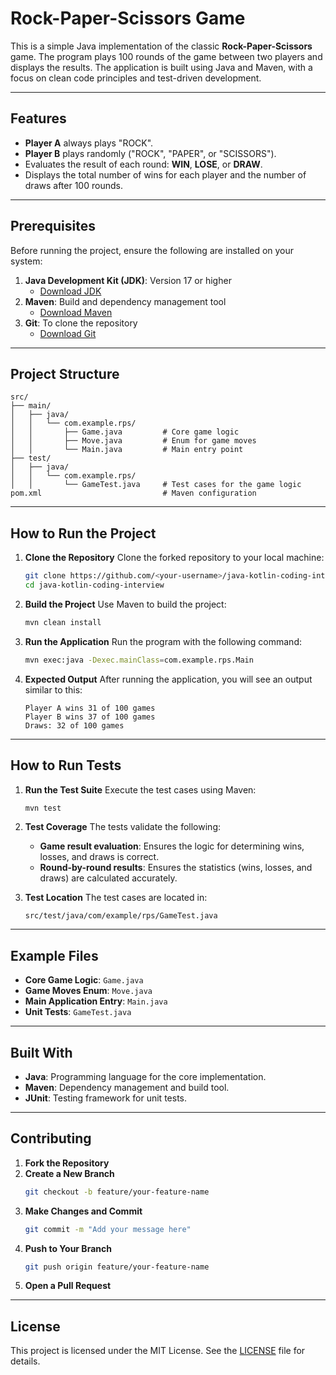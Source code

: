
# Rock-Paper-Scissors Game

This is a simple Java implementation of the classic **Rock-Paper-Scissors** game. The program plays 100 rounds of the game between two players and displays the results. The application is built using Java and Maven, with a focus on clean code principles and test-driven development.

---

## Features

- **Player A** always plays "ROCK".
- **Player B** plays randomly ("ROCK", "PAPER", or "SCISSORS").
- Evaluates the result of each round: **WIN**, **LOSE**, or **DRAW**.
- Displays the total number of wins for each player and the number of draws after 100 rounds.

---

## Prerequisites

Before running the project, ensure the following are installed on your system:

1. **Java Development Kit (JDK)**: Version 17 or higher
   - [Download JDK](https://www.oracle.com/java/technologies/javase-downloads.html)
2. **Maven**: Build and dependency management tool
   - [Download Maven](https://maven.apache.org/download.cgi)
3. **Git**: To clone the repository
   - [Download Git](https://git-scm.com/)

---

## Project Structure

```
src/
├── main/
│   ├── java/
│   │   └── com.example.rps/
│   │       ├── Game.java         # Core game logic
│   │       ├── Move.java         # Enum for game moves
│   │       └── Main.java         # Main entry point
├── test/
│   ├── java/
│   │   └── com.example.rps/
│   │       └── GameTest.java     # Test cases for the game logic
pom.xml                           # Maven configuration
```

---

## How to Run the Project

1. **Clone the Repository**
   Clone the forked repository to your local machine:
   ```bash
   git clone https://github.com/<your-username>/java-kotlin-coding-interview.git
   cd java-kotlin-coding-interview
   ```

2. **Build the Project**
   Use Maven to build the project:
   ```bash
   mvn clean install
   ```

3. **Run the Application**
   Run the program with the following command:
   ```bash
   mvn exec:java -Dexec.mainClass=com.example.rps.Main
   ```

4. **Expected Output**
   After running the application, you will see an output similar to this:
   ```
   Player A wins 31 of 100 games
   Player B wins 37 of 100 games
   Draws: 32 of 100 games
   ```

---

## How to Run Tests

1. **Run the Test Suite**
   Execute the test cases using Maven:
   ```bash
   mvn test
   ```

2. **Test Coverage**
   The tests validate the following:
   - **Game result evaluation**: Ensures the logic for determining wins, losses, and draws is correct.
   - **Round-by-round results**: Ensures the statistics (wins, losses, and draws) are calculated accurately.

3. **Test Location**
   The test cases are located in:
   ```
   src/test/java/com/example/rps/GameTest.java
   ```

---

## Example Files

- **Core Game Logic**: `Game.java`
- **Game Moves Enum**: `Move.java`
- **Main Application Entry**: `Main.java`
- **Unit Tests**: `GameTest.java`

---

## Built With

- **Java**: Programming language for the core implementation.
- **Maven**: Dependency management and build tool.
- **JUnit**: Testing framework for unit tests.

---

## Contributing

1. **Fork the Repository**
2. **Create a New Branch**
   ```bash
   git checkout -b feature/your-feature-name
   ```
3. **Make Changes and Commit**
   ```bash
   git commit -m "Add your message here"
   ```
4. **Push to Your Branch**
   ```bash
   git push origin feature/your-feature-name
   ```
5. **Open a Pull Request**

---

## License

This project is licensed under the MIT License. See the [LICENSE](LICENSE) file for details.
